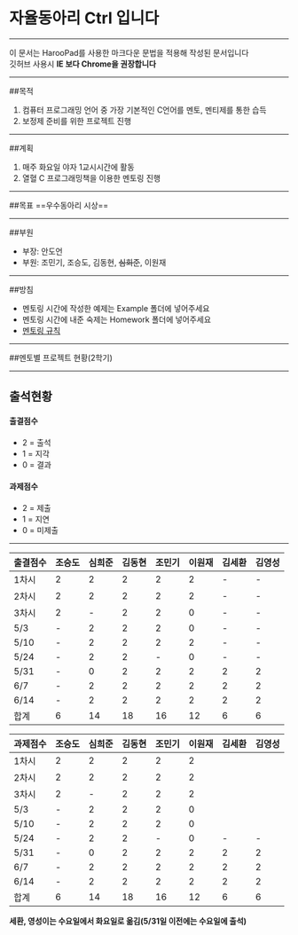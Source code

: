 # 자율동아리 Ctrl 입니다
-------
이 문서는 HarooPad를 사용한 마크다운 문법을 적용해 작성된 문서입니다  
깃허브 사용시 **IE 보다 Chrome을 권장합니다**
***

##목적
1. 컴퓨터 프로그래밍 언어 중 가장 기본적인 C언어를 멘토, 멘티제를 통한 습득
2. 보정제 준비를 위한 프로젝트 진행

***

##계획
1. 매주 화요일 야자 1교시시간에 활동
2. 열혈 C 프로그래밍책을 이용한 멘토링 진행

***
##목표
==우수동아리 시상==

***

##부원
* 부장: 안도언
* 부원: 조민기, 조승도, 김동현, ~~심희준~~, 이원재

***

##방침
* 멘토링 시간에 작성한 예제는 Example 폴더에 넣어주세요
* 멘토링 시간에 내준 숙제는 Homework 폴더에 넣어주세요  
* [멘토링 규칙](https://github.com/Manicarus/BJCloud/wiki/%EB%A9%98%ED%86%A0%EB%A7%81-%EA%B7%9C%EC%B9%99)

***

##멘토별 프로젝트 현황(2학기)

***

## 출석현황
#### 출결점수
* 2 = 출석
* 1 = 지각
* 0 = 결과  

#### 과제점수
* 2 = 제출
* 1 = 지연
* 0 = 미제출

****

출결점수 | 조승도 | 심희준 | 김동현 | 조민기 | 이원재 | 김세환 | 김영성
-------- | ------ | ------ | ------ | ------ | ------ | ------ | ------
1차시 | 2 | 2 | 2 | 2 | 2 | - | -
2차시 | 2 | 2 | 2 | 2 | 2 | - | -
3차시 | 2 | - | 2 | 2 | 0 | - | -
5/3 | - | 2 | 2 | 2 | 0 | - | -
5/10 | - | 2 | 2 | 2 | 2 | - | -
5/24 | - | 2 | 2 | - | 0 | - | -
5/31 | - | 0 | 2 | 2 | 2 | 2 | 2
6/7 | - | 2 | 2 | 2 | 2 | 2 | 2 |
6/14 | - | 2 | 2 | 2 | 2 | 2 | 2 |
합계 | 6 | 14 | 18 | 16 | 12 | 6 | 6 |

과제점수 | 조승도 | 심희준 | 김동현 | 조민기 | 이원재 | 김세환 | 김영성
-------- | ------ | ------ | ------ | ------ | ------ | ------ | ------
| 1차시 | 2 | 2 | 2 | 2 | 2 |
| 2차시 | 2 | 2 | 2 | 2 | 2 |
| 3차시 | 2 | - | 2 | 2 | 2 |
| 5/3 | - | 2 | 2 | 2 | 0 |
| 5/10 | - | 2 | 2 | 2 | 0 |
| 5/24 | - | 2 | 2 | - | 0 | - | - |
| 5/31 | - | 0 | 2 | 2 | 2 | 2 | 2 |
| 6/7 | - | 2 | 2 | 2 | 2 | 2 | 2 |
| 6/14 | - | 2 | 2 | 2 | 2 | 2 | 2 |
| 합계 | 6 | 14 | 18 | 16 | 12 | 6 | 6 |

**세환, 영성이는 수요일에서 화요일로 옮김(5/31일 이전에는 수요일에 출석)** 
